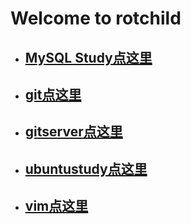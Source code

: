 # Welcome to rotchild

 * ## [MySQL Study点这里](./DATABASE_MySQL.md)<br/>
 * ## [git点这里](./gitstudy.md)<br/>
 * ## [gitserver点这里](./gitserver.md)<br/>
 * ## [ubuntustudy点这里](./ubuntustudy.md)<br/>
 * ## [vim点这里](./vim.md)<br/>
